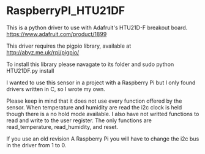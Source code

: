 RaspberryPI_HTU21DF
===================
This is a python driver to use with Adafruit's HTU21D-F breakout board.
https://www.adafruit.com/product/1899

This driver requires the pigpio library, available at http://abyz.me.uk/rpi/pigpio/

To install this library please navagate to its folder and sudo python HTU21DF.py install

I wanted to use this sensor in a project with a Raspberry Pi but I only found drivers written in C, so I wrote my own.

Please keep in mind that it does not use every function offered by the sensor.  When temperature and humidity are read the i2c clock is held though there is a no hold mode available.  I also have not writted functions to read and write to the user register.
The only functions are read_temperature, read_humidity, and reset.

If you use an old revision A Raspberry Pi you will have to change the i2c bus in the driver from 1 to 0.
